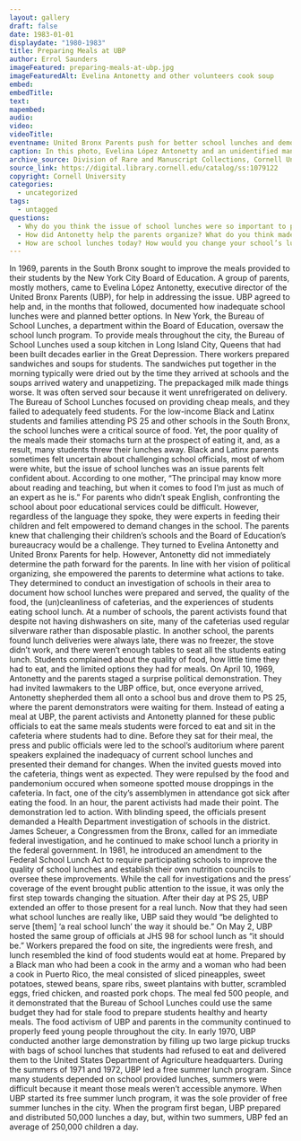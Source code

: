 ```yaml
---
layout: gallery
draft: false
date: 1983-01-01
displaydate: "1980-1983"
title: Preparing Meals at UBP
author: Errol Saunders
imageFeatured: preparing-meals-at-ubp.jpg
imageFeaturedAlt: Evelina Antonetty and other volunteers cook soup
embed:
embedTitle:
text:
mapembed:
audio:
video:
videoTitle:
eventname: United Bronx Parents push for better school lunches and demonstrate how to make healthy food.
caption: In this photo, Evelina López Antonetty and an unidentified man are making soup at United Bronx Parents, Inc. (UBP). Founded  in 1965 by Antonetty,  UBP organized parents to improve schooling for their children. It later expanded to offer adult education and a citywide school lunch program.
archive_source: Division of Rare and Manuscript Collections, Cornell University Library
source_link: https://digital.library.cornell.edu/catalog/ss:1079122
copyright: Cornell University
categories:
  - uncategorized
tags:
  - untagged
questions:
  - Why do you think the issue of school lunches were so important to parents in the South Bronx?
  - How did Antonetty help the parents organize? What do you think made them effective?
  - How are school lunches today? How would you change your school’s lunch program?
---
```


In 1969, parents in the South Bronx sought to improve the meals provided to their students by the New York City Board of Education. A group of parents, mostly mothers, came to Evelina López Antonetty, executive director of the United Bronx Parents (UBP), for help in addressing the issue. UBP agreed to help and, in the months that followed, documented how inadequate school lunches were and planned better options.
In New York, the Bureau of School Lunches, a department within the Board of Education, oversaw the school lunch program. To provide meals throughout the city, the Bureau of School Lunches used  a soup kitchen in Long Island City, Queens that had been  built decades earlier in the Great Depression. There workers prepared sandwiches and soups for students. The sandwiches put together in the morning typically were dried out by the time they arrived at schools and the soups arrived watery and unappetizing. The prepackaged milk made things worse. It was often served sour because it went unrefrigerated on delivery. The Bureau of School Lunches focused on providing cheap meals, and they failed to  adequately feed students.
For the low-income Black and Latinx students and families attending PS 25 and other schools in the South Bronx, the school lunches were a critical source of food. Yet, the poor quality of the meals made their stomachs turn at the prospect of eating it, and, as a result, many students threw their lunches away. Black and Latinx parents sometimes felt uncertain about challenging school officials, most of whom were white, but the issue of school lunches was an issue parents felt confident about. According to one mother, “The principal may know more about reading and teaching, but when it comes to food I’m just as much of an expert as he is.” For parents who didn’t speak English, confronting the school about poor educational services could be difficult. However, regardless of the language they spoke, they were experts in feeding their children and felt empowered to demand changes in the school.
The parents knew that challenging their children’s schools and the Board of Education’s bureaucracy would be a challenge. They turned to Evelina Antonetty and United Bronx Parents for help. However, Antonetty did not immediately determine the path forward for the parents. In line with her vision of political organizing, she empowered the parents to determine what actions to take. They determined to conduct an investigation of schools in their area to document how school lunches were prepared and served, the quality of the food, the (un)cleanliness of cafeterias, and the experiences of students eating school lunch. At a number of schools, the parent activists found that despite not having dishwashers on site, many of the cafeterias used regular silverware rather than disposable plastic. In another school, the parents found lunch deliveries were always late, there was no freezer, the stove didn’t work, and there weren’t enough tables to seat all the students eating lunch. Students complained about the quality of food, how little time they had to eat, and the limited options they had for meals.
On April 10, 1969, Antonetty and the parents staged a surprise political demonstration. They had invited lawmakers to the UBP office, but, once everyone arrived, Antonetty shepherded them all onto a school bus and drove them to PS 25, where the parent demonstrators were waiting for them. Instead of eating a meal at UBP, the parent activists and Antonetty planned for these public officials to eat the same meals students were forced to eat and sit in the cafeteria where students had to dine. Before they sat for their meal, the press and public officials were led to the school’s auditorium where parent speakers explained the inadequacy of current school lunches and presented their demand for changes.
When the invited guests moved into the cafeteria, things went as expected. They were repulsed by the food and pandemonium occured when someone spotted mouse droppings in the cafeteria. In fact, one of the city’s assemblymen in attendance got sick after eating the food. In an hour, the parent activists had made their point. 
The demonstration led to action. With blinding speed, the officials present demanded a Health Department investigation of schools in the district. James Scheuer, a Congressmen from the Bronx, called for an immediate federal investigation, and he continued to make school lunch a priority in the federal government. In 1981, he introduced an amendment to the Federal School Lunch Act to require participating schools to improve the quality of school lunches and establish their own nutrition councils to oversee these improvements. 
While the call for investigations and the press’ coverage of the event brought public attention to the issue, it was only the first step towards changing the situation. After their day at PS 25, UBP extended an offer to those present for a real lunch. Now that they had seen what school lunches are really like, UBP said they would “be delighted to serve [them] ‘a real school lunch’ the way it should be.” On May 2, UBP hosted the same group of officials at JHS 98 for school lunch as “it should be.” Workers prepared the food on site, the ingredients were fresh, and lunch resembled the kind of food students would eat at home. Prepared by a Black man who had been a cook in the army and a woman who had been a cook in Puerto Rico, the meal consisted of sliced pineapples, sweet potatoes, stewed beans, spare ribs, sweet plantains with butter, scrambled eggs, fried chicken, and roasted pork chops. The meal fed 500 people, and it demonstrated that the Bureau of School Lunches could use the same budget they had for stale food to prepare students healthy and hearty meals.
The food activism of UBP and parents in the community continued to properly feed young people throughout the city. In early 1970, UBP conducted another large demonstration by filling up two large pickup trucks with bags of school lunches that students had refused to eat and delivered them to the United States Department of Agriculture headquarters. During the summers of 1971 and 1972, UBP led a free summer lunch program. Since many students depended on school provided lunches, summers were difficult because it meant those meals weren’t accessible anymore. When UBP started its free summer lunch program, it was the sole provider of free summer lunches in the city. When the program first began, UBP prepared and distributed 50,000 lunches a day, but, within two summers, UBP fed an average of 250,000 children a day. 
